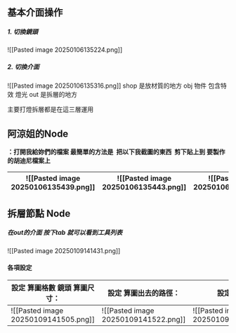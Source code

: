 ## 基本介面操作
##### 1. 切換鏡頭
![[Pasted image 20250106135224.png]]
##### 2. 切換介面
![[Pasted image 20250106135316.png]]
shop 是放材質的地方
obj 物件 包含特效 燈光
out 是拆層的地方

主要打燈拆層都是在這三層運用

## 阿涼姐的Node
**：打開我給妳們的檔案 最簡單的方法是  把以下我截圖的東西  剪下貼上到 要製作的胡迪尼檔案上**

| ![[Pasted image 20250106135439.png]] | ![[Pasted image 20250106135443.png]] | ![[Pasted image 20250106135446.png]] |
| ------------------------------------ | ------------------------------------ | ------------------------------------ |

## 拆層節點 Node
##### 在out的介面 按下tab 就可以看到工具列表
![[Pasted image 20250109141431.png]]


#### 各項設定

| 設定 算圖格數 鏡頭 算圖尺寸：                     | 設定 算圖出去的路徑：                          | 設定品質：                                | 設定動態模糊：                              | 設定GI ==記得兩個都要用 Brute force==：        |
| ------------------------------------ | ------------------------------------ | ------------------------------------ | ------------------------------------ | ------------------------------------ |
| ![[Pasted image 20250109141505.png]] | ![[Pasted image 20250109141522.png]] | ![[Pasted image 20250109141538.png]] | ![[Pasted image 20250109141555.png]] | ![[Pasted image 20250109141720.png]] |
